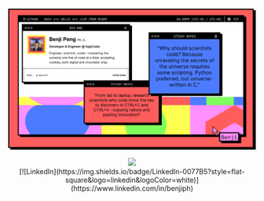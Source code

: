 ![My Card](https://raw.githubusercontent.com/benjipeng/assets/main/ac/site/card.svg)

<div align="center">

<img src="https://github.com/benjipeng/benjipeng/actions/workflows/main.yml/badge.svg">

</div>



<div align="center">
  [![LinkedIn](https://img.shields.io/badge/LinkedIn-0077B5?style=flat-square&logo=linkedin&logoColor=white)](https://www.linkedin.com/in/benjiph)

</div>
